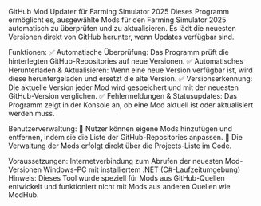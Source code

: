GitHub Mod Updater für Farming Simulator 2025
Dieses Programm ermöglicht es, ausgewählte Mods für den Farming Simulator 2025 automatisch zu überprüfen und zu aktualisieren. Es lädt die neuesten Versionen direkt von GitHub herunter, wenn Updates verfügbar sind.

Funktionen:
✅ Automatische Überprüfung: Das Programm prüft die hinterlegten GitHub-Repositories auf neue Versionen.
✅ Automatisches Herunterladen & Aktualisieren: Wenn eine neue Version verfügbar ist, wird diese heruntergeladen und ersetzt die alte Version.
✅ Versionserkennung: Die aktuelle Version jeder Mod wird gespeichert und mit der neuesten GitHub-Version verglichen.
✅ Fehlermeldungen & Statusupdates: Das Programm zeigt in der Konsole an, ob eine Mod aktuell ist oder aktualisiert werden muss.

Benutzerverwaltung:
🔹 Nutzer können eigene Mods hinzufügen und entfernen, indem sie die Liste der GitHub-Repositories anpassen.
🔹 Die Verwaltung der Mods erfolgt direkt über die Projects-Liste im Code.

Voraussetzungen:
Internetverbindung zum Abrufen der neuesten Mod-Versionen
Windows-PC mit installiertem .NET (C#-Laufzeitumgebung)
Hinweis: Dieses Tool wurde speziell für Mods aus GitHub-Quellen entwickelt und funktioniert nicht mit Mods aus anderen Quellen wie ModHub.
